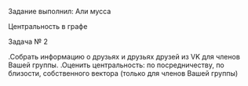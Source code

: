 Задание выполнил: Али мусса

Центральность в графе

Задача № 2

 .Собрать информацию о друзьях и друзьях друзей из VK для членов Вашей группы.
 .Оценить центральность: по посредничеству, по близости, собственного вектора (только для членов Вашей группы)


